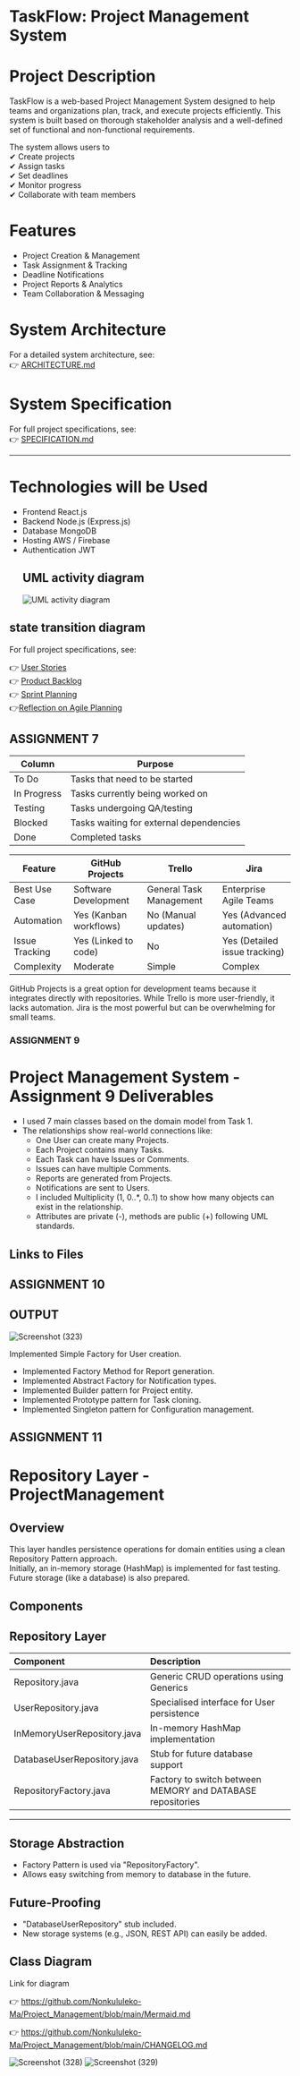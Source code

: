 # TaskFlow: Project Management System  

# Project Description   

TaskFlow is a web-based Project Management System designed to help teams and organizations plan, track, and execute projects efficiently.  This system is built based on thorough stakeholder analysis and a well-defined set of functional and non-functional requirements.

The system allows users to  
✔ Create projects  
✔ Assign tasks  
✔ Set deadlines  
✔ Monitor progress  
✔ Collaborate with team members  



#  Features  
- Project Creation & Management  
- Task Assignment & Tracking 
- Deadline Notifications  
- Project Reports & Analytics  
- Team Collaboration & Messaging  



# System Architecture  
For a detailed system architecture, see:  
👉 [ARCHITECTURE.md](https://github.com/Nonkululeko-Ma/Project_Management/blob/main/ARCHITECTURE.md)



#  System Specification  
For full project specifications, see:  
👉 [SPECIFICATION.md](https://github.com/Nonkululeko-Ma/Project_Management/blob/main/SPECIFICATION.md)  

---

# Technologies  will be Used  
- Frontend React.js  
- Backend Node.js (Express.js)  
- Database MongoDB  
- Hosting AWS / Firebase  
- Authentication JWT  
  ## UML activity diagram ##
  ![UML activity diagram](https://github.com/user-attachments/assets/6e56f1c3-b535-43de-aa39-e14b81f50f8e)

 ## state transition diagram ##
 For full project specifications, see:  



👉 [User Stories](https://github.com/YourUsername/YourRepoName/blob/main/USER_STORIES.md)  
👉 [Product Backlog](https://github.com/YourUsername/YourRepoName/blob/main/PRODUCT_BACKLOG.md)  
 👉 [Sprint Planning](https://github.com/YourUsername/YourRepoName/blob/main/SPRINT_PLANNING.md)  
👉[Reflection on Agile Planning](https://github.com/YourUsername/YourRepoName/blob/main/REFLECTION.md)  

## ASSIGNMENT 7 ## 
| Column        | Purpose                                       |
|--------------|---------------------------------------------|
| To Do       | Tasks that need to be started              |
| In Progress | Tasks currently being worked on            |
| Testing     | Tasks undergoing QA/testing                |
| Blocked     | Tasks waiting for external dependencies    |
| Done        | Completed tasks                            |



| Feature            | GitHub Projects     | Trello             | Jira              |
|------------------|------------------|----------------|----------------|
| Best Use Case  | Software Development | General Task Management | Enterprise Agile Teams |
| Automation      | Yes (Kanban workflows) | No (Manual updates) | Yes (Advanced automation) |
| Issue Tracking | Yes (Linked to code) | No | Yes (Detailed issue tracking) |
| Complexity     | Moderate | Simple | Complex |


GitHub Projects is a great option for development teams because it integrates directly with repositories. While Trello is more user-friendly, it lacks automation. Jira is the most powerful but can be overwhelming for small teams.



### ASSIGNMENT 9 ## 

# Project Management System - Assignment 9 Deliverables
- I used 7 main classes based on the domain model from Task 1.
- The relationships show real-world connections like:
  - One User can create many Projects.
  - Each Project contains many Tasks.
  - Each Task can have Issues or Comments.
  - Issues can have multiple Comments.
  - Reports are generated from Projects.
  - Notifications are sent to Users.
  - I included Multiplicity (1, 0..*, 0..1) to show how many objects can exist in the relationship.
  - Attributes are private (-), methods are public (+) following UML standards.

## Links to Files

## ASSIGNMENT 10 ## 
## OUTPUT ##
![Screenshot (323)](https://github.com/user-attachments/assets/ea58f627-17ad-4955-9176-2f80dda880ab)

 Implemented Simple Factory for User creation.
- Implemented Factory Method for Report generation.
- Implemented Abstract Factory for Notification types.
- Implemented Builder pattern for Project entity.
- Implemented Prototype pattern for Task cloning.
- Implemented Singleton pattern for Configuration management.


## ASSIGNMENT 11 ## 

#  Repository Layer - ProjectManagement

## Overview
This layer handles persistence operations for domain entities using a clean Repository Pattern approach.  
Initially, an in-memory storage (HashMap) is implemented for fast testing. Future storage (like a database) is also prepared.

## Components

##  Repository Layer 

| Component | Description |
|:---|:---|
| Repository.java | Generic CRUD operations using Generics |
| UserRepository.java | Specialised interface for User persistence |
| InMemoryUserRepository.java | In-memory HashMap implementation |
| DatabaseUserRepository.java | Stub for future database support |
| RepositoryFactory.java | Factory to switch between MEMORY and DATABASE repositories |
---
## Storage Abstraction
- Factory Pattern is used via "RepositoryFactory".
- Allows easy switching from memory to database in the future.

## Future-Proofing
- "DatabaseUserRepository" stub included.
- New storage systems (e.g., JSON, REST API) can easily be added.

## Class Diagram
Link for diagram 

👉  https://github.com/Nonkululeko-Ma/Project_Management/blob/main/Mermaid.md


👉 https://github.com/Nonkululeko-Ma/Project_Management/blob/main/CHANGELOG.md

![Screenshot (328)](https://github.com/user-attachments/assets/99d045a7-cafc-4ba1-bccb-25a348fda628)
![Screenshot (329)](https://github.com/user-attachments/assets/f2f1d8ce-884a-4f57-ad0a-f0ee77113c63)

